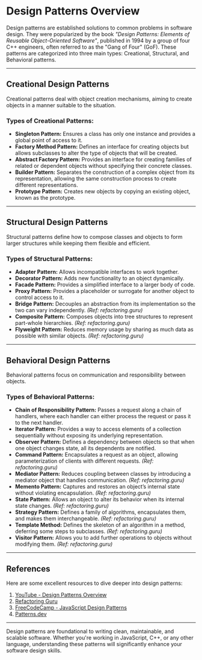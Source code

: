 # Design Patterns Overview

Design patterns are established solutions to common problems in software design. They were popularized by the book *"Design Patterns: Elements of Reusable Object-Oriented Software"*, published in 1994 by a group of four C++ engineers, often referred to as the "Gang of Four" (GoF). These patterns are categorized into three main types: Creational, Structural, and Behavioral patterns.

---

## **Creational Design Patterns**
Creational patterns deal with object creation mechanisms, aiming to create objects in a manner suitable to the situation.

### **Types of Creational Patterns:**
- **Singleton Pattern:** Ensures a class has only one instance and provides a global point of access to it.
- **Factory Method Pattern:** Defines an interface for creating objects but allows subclasses to alter the type of objects that will be created.
- **Abstract Factory Pattern:** Provides an interface for creating families of related or dependent objects without specifying their concrete classes.
- **Builder Pattern:** Separates the construction of a complex object from its representation, allowing the same construction process to create different representations.
- **Prototype Pattern:** Creates new objects by copying an existing object, known as the prototype.

---

## **Structural Design Patterns**
Structural patterns define how to compose classes and objects to form larger structures while keeping them flexible and efficient.

### **Types of Structural Patterns:**
- **Adapter Pattern:** Allows incompatible interfaces to work together.
- **Decorator Pattern:** Adds new functionality to an object dynamically.
- **Facade Pattern:** Provides a simplified interface to a larger body of code.
- **Proxy Pattern:** Provides a placeholder or surrogate for another object to control access to it.
- **Bridge Pattern:** Decouples an abstraction from its implementation so the two can vary independently. *(Ref: refactoring.guru)*
- **Composite Pattern:** Composes objects into tree structures to represent part-whole hierarchies. *(Ref: refactoring.guru)*
- **Flyweight Pattern:** Reduces memory usage by sharing as much data as possible with similar objects. *(Ref: refactoring.guru)*

---

## **Behavioral Design Patterns**
Behavioral patterns focus on communication and responsibility between objects.

### **Types of Behavioral Patterns:**
- **Chain of Responsibility Pattern:** Passes a request along a chain of handlers, where each handler can either process the request or pass it to the next handler.
- **Iterator Pattern:** Provides a way to access elements of a collection sequentially without exposing its underlying representation.
- **Observer Pattern:** Defines a dependency between objects so that when one object changes state, all its dependents are notified.
- **Command Pattern:** Encapsulates a request as an object, allowing parameterization of clients with different requests. *(Ref: refactoring.guru)*
- **Mediator Pattern:** Reduces coupling between classes by introducing a mediator object that handles communication. *(Ref: refactoring.guru)*
- **Memento Pattern:** Captures and restores an object’s internal state without violating encapsulation. *(Ref: refactoring.guru)*
- **State Pattern:** Allows an object to alter its behavior when its internal state changes. *(Ref: refactoring.guru)*
- **Strategy Pattern:** Defines a family of algorithms, encapsulates them, and makes them interchangeable. *(Ref: refactoring.guru)*
- **Template Method:** Defines the skeleton of an algorithm in a method, deferring some steps to subclasses. *(Ref: refactoring.guru)*
- **Visitor Pattern:** Allows you to add further operations to objects without modifying them. *(Ref: refactoring.guru)*

---

## **References**
Here are some excellent resources to dive deeper into design patterns:

1. [YouTube - Design Patterns Overview](https://www.youtube.com/watch?v=tv-_1er1mWI)
2. [Refactoring Guru](https://refactoring.guru)
3. [FreeCodeCamp - JavaScript Design Patterns](https://www.freecodecamp.org/news/javascript-design-patterns-explained/#heading-roundup)
4. [Patterns.dev](https://www.patterns.dev)

---

Design patterns are foundational to writing clean, maintainable, and scalable software. Whether you're working in JavaScript, C++, or any other language, understanding these patterns will significantly enhance your software design skills.

